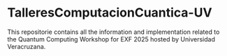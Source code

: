 # TalleresComputacionCuantica-UV
This repositorie contains all the information and implementation related to the Quantum Computing Workshop for EXF 2025 hosted by Universidad Veracruzana.
